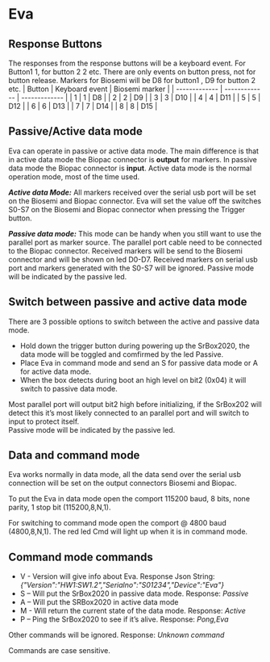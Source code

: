 # Eva

## Response Buttons
The responses from the response buttons will be a keyboard event.
For Button1 1, for button 2 2 etc.
There are only events on button press, not for button release.
Markers for Biosemi will be D8 for button1 , D9 for button 2 etc.
| Button | Keyboard event	| Biosemi marker |
| ------------- | ------------- | ------------- | 
| 1 |	1	| D8 |
| 2	| 2	| D9 |
| 3	| 3	| D10 |
| 4	| 4	| D11 |
| 5	| 5	| D12 |
| 6	| 6	| D13 |
| 7	| 7	| D14 |
| 8	| 8	| D15 |

## Passive/Active data mode
Eva can operate in passive or active data mode.
The main difference is that in active data mode the Biopac connector is **output** for markers. In passive data mode the Biopac connector is **input**.
Active data mode is the normal operation mode, most of the time used.

***Active data Mode:***
All markers received over the serial usb port will be set on the Biosemi and Biopac connector.
Eva will set the value off the switches S0-S7 on the Biosemi and Biopac connector when pressing the Trigger button.

***Passive data mode:***
This mode can be handy when you still want to use the parallel port as marker source. The parallel port cable need to be connected to the Biopac connector. Received markers will be send to the Biosemi connector and will be shown on led D0-D7. 
Received markers on serial usb port and markers generated with the S0-S7 will be ignored.
Passive mode will be indicated by the passive led.

## Switch between passive and active data mode
There are 3 possible options to switch between the active and passive data mode.
- Hold down the trigger button during powering up the SrBox2020, the data mode will be toggled and comfirmed by the led Passive.
- Place Eva in command mode and send an S for passive data mode or A for active data mode.
- When the box detects during boot an high level on bit2 (0x04) it will switch to passive data mode. 

Most parallel port will output bit2 high before initializing, if the SrBox202 will detect this it’s most likely connected to an parallel port and will switch to input to protect itself.  
Passive mode will be indicated by the passive led.

## Data and command mode
Eva works normally in data mode, all the data send over the serial usb connection will be set on the output connectors Biosemi and Biopac.

To put the Eva in data mode open the comport 115200 baud, 8 bits, none parity, 1 stop bit (115200,8,N,1).


For switching to command mode open the comport @ 4800 baud (4800,8,N,1).
The red led Cmd will light up when it is in command mode.
 
## Command mode commands
- V - Version will give info about Eva. Response Json String: *{"Version":"HW1:SW1.2","Serialno":"S01234","Device":"Eva"}*
- S – Will put the SrBox2020 in passive data mode. Response: *Passive*
- A – Will put the SRBox2020 in active data mode
- M - Will return the current state of the data mode. Response: *Active*
- P – Ping the SrBox2020 to see if it’s alive. Response: *Pong,Eva*


Other commands will be ignored. Response: *Unknown command* 

Commands are case sensitive.
